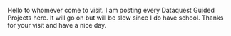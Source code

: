 Hello to whomever come to visit.
I am posting every Dataquest Guided Projects here.
It will go on but will be slow since I do have school.
Thanks for your visit and have a nice day.
